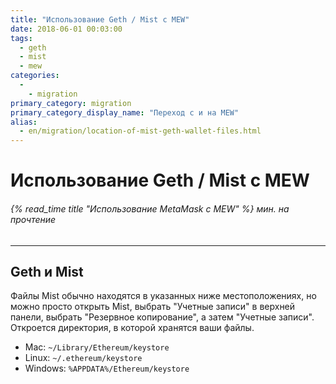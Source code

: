 ```yaml
---
title: "Использование Geth / Mist с MEW"
date: 2018-06-01 00:03:00
tags:
  - geth
  - mist
  - mew
categories:
  - 
    - migration
primary_category: migration
primary_category_display_name: "Переход с и на MEW"
alias:
  - en/migration/location-of-mist-geth-wallet-files.html
---
```


# **Использование Geth / Mist с MEW**

###### {% read_time title "Использование MetaMask с MEW" %} мин. на прочтение

* * *

## **Geth и Mist**

Файлы Mist обычно находятся в указанных ниже местоположениях, но можно просто открыть Mist, выбрать "Учетные записи" в верхней панели, выбрать "Резервное копирование", а затем "Учетные записи". Откроется директория, в которой хранятся ваши файлы.

-   Mac: `~/Library/Ethereum/keystore`
-   Linux: `~/.ethereum/keystore`
-   Windows: `%APPDATA%/Ethereum/keystore`
